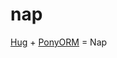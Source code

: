 # nap

[Hug](https://github.com/timothycrosley/hug) + [PonyORM](https://github.com/ponyorm/pony) = Nap
